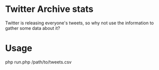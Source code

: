 # Twitter Archive stats
Twitter is releasing everyone's tweets, so why not use the information to gather some data about it? 

# Usage
  php run.php /path/to/tweets.csv